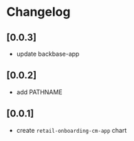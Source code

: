 # Changelog

## [0.0.3]
- update backbase-app

## [0.0.2]
- add PATHNAME

## [0.0.1]
- create `retail-onboarding-cm-app` chart
